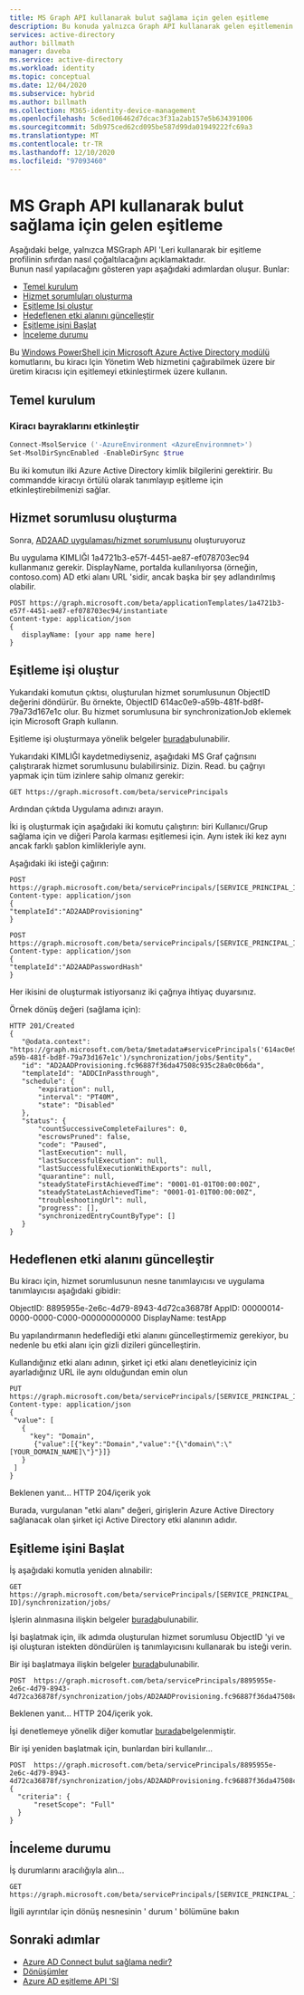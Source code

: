 ```yaml
---
title: MS Graph API kullanarak bulut sağlama için gelen eşitleme
description: Bu konuda yalnızca Graph API kullanarak gelen eşitlemenin nasıl etkinleştirileceği açıklanmaktadır
services: active-directory
author: billmath
manager: daveba
ms.service: active-directory
ms.workload: identity
ms.topic: conceptual
ms.date: 12/04/2020
ms.subservice: hybrid
ms.author: billmath
ms.collection: M365-identity-device-management
ms.openlocfilehash: 5c6ed106462d7dcac3f31a2ab157e5b634391006
ms.sourcegitcommit: 5db975ced62cd095be587d99da01949222fc69a3
ms.translationtype: MT
ms.contentlocale: tr-TR
ms.lasthandoff: 12/10/2020
ms.locfileid: "97093460"
---
```

# <a name="inbound-synchronization-for-cloud-provisioning-using-ms-graph-api"></a>MS Graph API kullanarak bulut sağlama için gelen eşitleme

Aşağıdaki belge, yalnızca MSGraph API 'Leri kullanarak bir eşitleme profilinin sıfırdan nasıl çoğaltılacağını açıklamaktadır.  
Bunun nasıl yapılacağını gösteren yapı aşağıdaki adımlardan oluşur.  Bunlar:

- [Temel kurulum](#basic-setup)
- [Hizmet sorumluları oluşturma](#create-service-principals)
- [Eşitleme Işi oluştur](#create-sync-job)
- [Hedeflenen etki alanını güncelleştir](#update-targeted-domain)
- [Eşitleme işini Başlat](#start-sync-job)
- [İnceleme durumu](#review-status)

Bu [Windows PowerShell için Microsoft Azure Active Directory modülü](https://docs.microsoft.com/powershell/module/msonline/) komutlarını, bu kiracı Için Yönetim Web hizmetini çağırabilmek üzere bir üretim kiracısı için eşitlemeyi etkinleştirmek üzere kullanın.

## <a name="basic-setup"></a>Temel kurulum

### <a name="enable-tenant-flags"></a>Kiracı bayraklarını etkinleştir

 ```PowerShell
 Connect-MsolService ('-AzureEnvironment <AzureEnvironmnet>')
 Set-MsolDirSyncEnabled -EnableDirSync $true
 ```
Bu iki komutun ilki Azure Active Directory kimlik bilgilerini gerektirir. Bu commandde kiracıyı örtülü olarak tanımlayıp eşitleme için etkinleştirebilmenizi sağlar.

## <a name="create-service-principals"></a>Hizmet sorumlusu oluşturma
Sonra, [AD2AAD uygulaması/hizmet sorumlusunu](/graph/api/applicationtemplate-instantiate?view=graph-rest-beta&tabs=http) oluşturuyoruz

Bu uygulama KIMLIĞI 1a4721b3-e57f-4451-ae87-ef078703ec94 kullanmanız gerekir. DisplayName, portalda kullanılıyorsa (örneğin, contoso.com) AD etki alanı URL 'sidir, ancak başka bir şey adlandırılmış olabilir.

 ```
 POST https://graph.microsoft.com/beta/applicationTemplates/1a4721b3-e57f-4451-ae87-ef078703ec94/instantiate
 Content-type: application/json
 {
    displayName: [your app name here]
 }
 ```


## <a name="create-sync-job"></a>Eşitleme işi oluştur
Yukarıdaki komutun çıktısı, oluşturulan hizmet sorumlusunun ObjectID değerini döndürür. Bu örnekte, ObjectID 614ac0e9-a59b-481f-bd8f-79a73d167e1c olur.  Bu hizmet sorumlusuna bir synchronizationJob eklemek için Microsoft Graph kullanın.  

Eşitleme işi oluşturmaya yönelik belgeler [burada](https://docs.microsoft.com/graph/api/synchronization-synchronizationjob-post?view=graph-rest-beta&tabs=http)bulunabilir.

Yukarıdaki KIMLIĞI kaydetmediyseniz, aşağıdaki MS Graf çağrısını çalıştırarak hizmet sorumlusunu bulabilirsiniz. Dizin. Read. bu çağrıyı yapmak için tüm izinlere sahip olmanız gerekir:
 
 `GET https://graph.microsoft.com/beta/servicePrincipals `

Ardından çıktıda Uygulama adınızı arayın.

İki iş oluşturmak için aşağıdaki iki komutu çalıştırın: biri Kullanıcı/Grup sağlama için ve diğeri Parola karması eşitlemesi için. Aynı istek iki kez aynı ancak farklı şablon kimlikleriyle aynı.


Aşağıdaki iki isteği çağırın:

 ```
 POST https://graph.microsoft.com/beta/servicePrincipals/[SERVICE_PRINCIPAL_ID]/synchronization/jobs
 Content-type: application/json
 {
 "templateId":"AD2AADProvisioning"
 } 
 ```

 ```
 POST https://graph.microsoft.com/beta/servicePrincipals/[SERVICE_PRINCIPAL_ID]/synchronization/jobs
 Content-type: application/json
 {
 "templateId":"AD2AADPasswordHash"
 }
 ```

Her ikisini de oluşturmak istiyorsanız iki çağrıya ihtiyaç duyarsınız.

Örnek dönüş değeri (sağlama için):

 ```
HTTP 201/Created
{
    "@odata.context": "https://graph.microsoft.com/beta/$metadata#servicePrincipals('614ac0e9-a59b-481f-bd8f-79a73d167e1c')/synchronization/jobs/$entity",
    "id": "AD2AADProvisioning.fc96887f36da47508c935c28a0c0b6da",
    "templateId": "ADDCInPassthrough",
    "schedule": {
        "expiration": null,
        "interval": "PT40M",
        "state": "Disabled"
    },
    "status": {
        "countSuccessiveCompleteFailures": 0,
        "escrowsPruned": false,
        "code": "Paused",
        "lastExecution": null,
        "lastSuccessfulExecution": null,
        "lastSuccessfulExecutionWithExports": null,
        "quarantine": null,
        "steadyStateFirstAchievedTime": "0001-01-01T00:00:00Z",
        "steadyStateLastAchievedTime": "0001-01-01T00:00:00Z",
        "troubleshootingUrl": null,
        "progress": [],
        "synchronizedEntryCountByType": []
    }
}
```

## <a name="update-targeted-domain"></a>Hedeflenen etki alanını güncelleştir
Bu kiracı için, hizmet sorumlusunun nesne tanımlayıcısı ve uygulama tanımlayıcısı aşağıdaki gibidir:

ObjectID: 8895955e-2e6c-4d79-8943-4d72ca36878f AppID: 00000014-0000-0000-C000-000000000000 DisplayName: testApp

Bu yapılandırmanın hedeflediği etki alanını güncelleştirmemiz gerekiyor, bu nedenle bu etki alanı için gizli dizileri güncelleştirin.

Kullandığınız etki alanı adının, şirket içi etki alanı denetleyiciniz için ayarladığınız URL ile aynı olduğundan emin olun

 ```
 PUT https://graph.microsoft.com/beta/servicePrincipals/[SERVICE_PRINCIPAL_ID]/synchronization/secrets
 Content-type: application/json
 {
  "value": [
    {
      "key": "Domain",
       {"value":[{"key":"Domain","value":"{\"domain\":\"[YOUR_DOMAIN_NAME]\"}"}]}
    }
  ]
 }
 ```

Beklenen yanıt... HTTP 204/içerik yok

Burada, vurgulanan "etki alanı" değeri, girişlerin Azure Active Directory sağlanacak olan şirket içi Active Directory etki alanının adıdır.

## <a name="start-sync-job"></a>Eşitleme işini Başlat
İş aşağıdaki komutla yeniden alınabilir:

 `GET https://graph.microsoft.com/beta/servicePrincipals/[SERVICE_PRINCIPAL_ID]/synchronization/jobs/ ` 

İşlerin alınmasına ilişkin belgeler [burada](https://docs.microsoft.com/graph/api/synchronization-synchronizationjob-list?view=graph-rest-beta&tabs=http)bulunabilir. 
 
İşi başlatmak için, ilk adımda oluşturulan hizmet sorumlusu ObjectID 'yi ve işi oluşturan istekten döndürülen iş tanımlayıcısını kullanarak bu isteği verin.

Bir işi başlatmaya ilişkin belgeler [burada](https://docs.microsoft.com/graph/api/synchronization-synchronizationjob-start?view=graph-rest-beta&tabs=http)bulunabilir. 

 ```
 POST  https://graph.microsoft.com/beta/servicePrincipals/8895955e-2e6c-4d79-8943-4d72ca36878f/synchronization/jobs/AD2AADProvisioning.fc96887f36da47508c935c28a0c0b6da/start
 ```

Beklenen yanıt... HTTP 204/içerik yok.

İşi denetlemeye yönelik diğer komutlar [burada](https://docs.microsoft.com/graph/api/resources/synchronization-synchronizationjob?view=graph-rest-beta)belgelenmiştir.
 
Bir işi yeniden başlatmak için, bunlardan biri kullanılır...

 ```
 POST  https://graph.microsoft.com/beta/servicePrincipals/8895955e-2e6c-4d79-8943-4d72ca36878f/synchronization/jobs/AD2AADProvisioning.fc96887f36da47508c935c28a0c0b6da/restart
 {
   "criteria": {
       "resetScope": "Full"
   }
 }
 ```

## <a name="review-status"></a>İnceleme durumu
İş durumlarını aracılığıyla alın...

 ```
 GET https://graph.microsoft.com/beta/servicePrincipals/[SERVICE_PRINCIPAL_ID]/synchronization/jobs/ 
 ```

İlgili ayrıntılar için dönüş nesnesinin ' durum ' bölümüne bakın

## <a name="next-steps"></a>Sonraki adımlar 

- [Azure AD Connect bulut sağlama nedir?](what-is-cloud-provisioning.md)
- [Dönüşümler](how-to-transformation.md)
- [Azure AD eşitleme API 'SI](https://docs.microsoft.com/graph/api/resources/synchronization-overview?view=graph-rest-beta)
